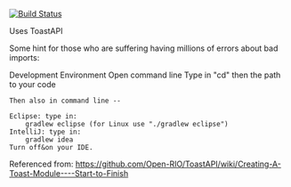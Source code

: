 
[![Build Status](https://travis-ci.org/TrinityTrihawks/2016.svg?branch=master)](https://travis-ci.org/TrinityTrihawks/2016)

﻿Uses ToastAPI

Some hint for those who are suffering having millions of errors about bad imports:

Development Environment
    Open command line
    Type in "cd" then the path  to your code
    
    Then also in command line --

    Eclipse: type in:
        gradlew eclipse (for Linux use "./gradlew eclipse")
    IntelliJ: type in:
        gradlew idea
    Turn off&on your IDE. 

Referenced from:
https://github.com/Open-RIO/ToastAPI/wiki/Creating-A-Toast-Module----Start-to-Finish
